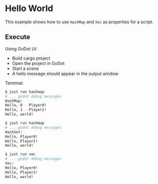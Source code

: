 # Hello World

This example shows how to use `HashMap` and `Vec` as properties for a script.

## Execute

Using GoDot UI:

- Build cargo project
- Open the project in GoDot
- Start a scene
- A hello message should appear in the output window

Terminal:

~~~bash
$ just run hashmap
# ... godot debug messages
HashMap:
Hello, 0 - Player0!
Hello, 1 - Player1!
Hello, world!
~~~

~~~bash
$ just run hashmap
# ... godot debug messages
HashSet:
Hello, Player0!
Hello, Player1!
Hello, world!
~~~

~~~bash
$ just run vec
# ... godot debug messages
Vec:
Hello, Player0!
Hello, Player1!
Hello, world!
~~~
